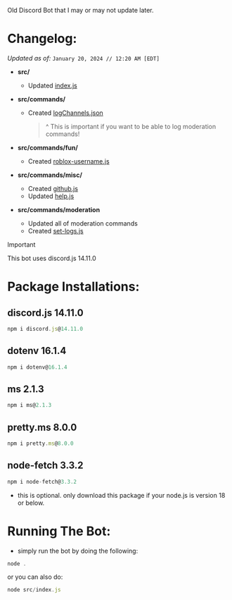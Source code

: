 Old Discord Bot that I may or may not update later.

# Changelog:
*Updated as of:* `January 20, 2024 // 12:20 AM [EDT]`
- **src/**
   - Updated [index.js](https://github.com/bruvzz/duckie-bot/commit/db66d353e1c736005a1d5cd0d6e287135c984651)

- **src/commands/**
  - Created [logChannels.json](https://github.com/bruvzz/duckie-bot/blob/main/src/commands/logChannels.json)
    > ^ This is important if you want to be able to log moderation commands!

- **src/commands/fun/**
   - Created [roblox-username.js](https://github.com/bruvzz/duckie-bot/blob/main/src/commands/fun/roblox-username.js)

- **src/commands/misc/**
   - Created [github.js](https://github.com/bruvzz/duckie-bot/blob/main/src/commands/misc/github.js)
   - Updated [help.js](https://github.com/bruvzz/duckie-bot/commits/main/src/commands/misc/help.js?since=2025-01-19&until=2025-01-20)

- **src/commands/moderation**
   - Updated all of moderation commands
   - Created [set-logs.js](https://github.com/bruvzz/duckie-bot/blob/main/src/commands/moderation/set_logs.js)

> [!IMPORTANT]
This bot uses discord.js 14.11.0

# Package Installations:

## discord.js 14.11.0
```node.js
npm i discord.js@14.11.0
```

## dotenv 16.1.4
```node.js
npm i dotenv@16.1.4
```

## ms 2.1.3
```node.js
npm i ms@2.1.3
```

## pretty.ms 8.0.0
```node.js
npm i pretty.ms@8.0.0
```

## node-fetch 3.3.2
```node.js
npm i node-fetch@3.3.2
```
- this is optional. only download this package if your node.js is version 18 or below.

# Running The Bot:
- simply run the bot by doing the following:
```node.js
node .
```
or you can also do:
```node.js
node src/index.js
```
